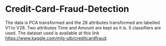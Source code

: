 # Credit-Card-Fraud-Detection
The data is PCA transformed and the 28 attributes transformed are labelled V1 to V28. Two attributes Time and Amount are kept as it is.
5 classifiers are used. The dataset used is available at this link https://www.kaggle.com/mlg-ulb/creditcardfraud.
